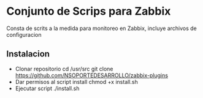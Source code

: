 # Conjunto de Scrips para Zabbix

Consta de scrits a la medida para monitoreo en Zabbix, incluye archivos de configuracion

## Instalacion

- Clonar repositorio
  cd /usr/src
  git clone https://github.com/NSOPORTEDESARROLLO/zabbix-plugins
- Dar permisos al script install
  chmod +x install.sh
- Ejecutar script
  ./install.sh
